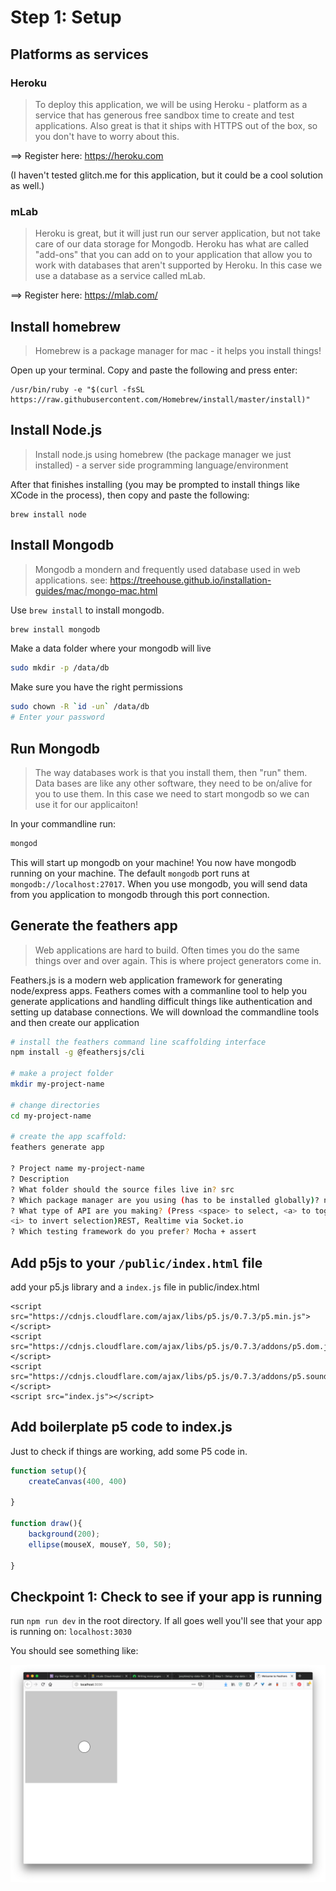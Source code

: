 # Step 1: Setup

## Platforms as services

###  Heroku
> To deploy this application, we will be using Heroku - platform as a service that has generous free sandbox time to create and test applications. Also great is that it ships with HTTPS out of the box, so you don't have to worry about this.

==> Register here: https://heroku.com

(I haven't tested glitch.me for this application, but it could be a cool solution as well.)

### mLab
> Heroku is great, but it will just run our server application, but not take care of our data storage for Mongodb. Heroku has what are called "add-ons" that you can add on to your application that allow you to work with databases that aren't supported by Heroku. In this case we use a database as a service called mLab. 

==> Register here: https://mlab.com/


## Install homebrew 
> Homebrew is a package manager for mac - it helps you install things!

Open up your terminal. Copy and paste the following and press enter:

```
/usr/bin/ruby -e "$(curl -fsSL https://raw.githubusercontent.com/Homebrew/install/master/install)"
```


## Install Node.js 
> Install node.js using homebrew (the package manager we just installed) - a server side programming language/environment

After that finishes installing (you may be prompted to install things like XCode in the process), then copy and paste the following:

```
brew install node
```

## Install Mongodb
> Mongodb a mondern and frequently used database used in web applications.  see: https://treehouse.github.io/installation-guides/mac/mongo-mac.html

Use `brew install` to install mongodb. 

```sh
brew install mongodb
```

Make a data folder where your mongodb will live
```sh
sudo mkdir -p /data/db
```

Make sure you have the right permissions
```sh
sudo chown -R `id -un` /data/db
# Enter your password
```


## Run Mongodb
> The way databases work is that you install them, then "run" them. Data bases are like any other software, they need to be on/alive for you to use them. In this case we need to start mongodb so we can use it for our applicaiton!

In your commandline run:
```sh
mongod
```

This will start up mongodb on your machine! You now have mongodb running on your machine. The default `mongodb` port runs at `mongodb://localhost:27017`. When you use mongodb, you will send data from you application to mongodb through this port connection. 

## Generate the feathers app
> Web applications are hard to build. Often times you do the same things over and over again. This is where project generators come in. 

Feathers.js is a modern web application framework for generating node/express apps. Feathers comes with a commanline tool to help you generate applications and handling difficult things like authentication and setting up database connections. We will download the commandline tools and then create our application

```sh
# install the feathers command line scaffolding interface
npm install -g @feathersjs/cli

# make a project folder
mkdir my-project-name

# change directories
cd my-project-name

# create the app scaffold:
feathers generate app

? Project name my-project-name
? Description
? What folder should the source files live in? src
? Which package manager are you using (has to be installed globally)? npm
? What type of API are you making? (Press <space> to select, <a> to toggle all,
<i> to invert selection)REST, Realtime via Socket.io
? Which testing framework do you prefer? Mocha + assert

```

## Add p5js to your `/public/index.html` file

add your p5.js library and a `index.js` file 
in public/index.html
```
<script src="https://cdnjs.cloudflare.com/ajax/libs/p5.js/0.7.3/p5.min.js"></script>
<script src="https://cdnjs.cloudflare.com/ajax/libs/p5.js/0.7.3/addons/p5.dom.js"></script>
<script src="https://cdnjs.cloudflare.com/ajax/libs/p5.js/0.7.3/addons/p5.sound.min.js"></script>
<script src="index.js"></script>
```

## Add boilerplate p5 code to index.js 

Just to check if things are working, add some P5 code in.

```js
function setup(){
    createCanvas(400, 400)

}

function draw(){    
    background(200);
    ellipse(mouseX, mouseY, 50, 50);

}
```

## Checkpoint 1: Check to see if your app is running

run `npm run dev` in the root directory. If all goes well you'll see that your app is running on: `localhost:3030`

You should see something like:

![p5 mouse sketch](assets/checkpoint1-p5sketch.png)